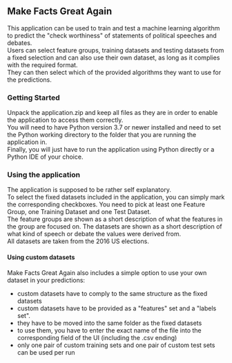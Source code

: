 ## Make Facts Great Again

This application can be used to train and test a machine learning algorithm to predict the "check worthiness" of statements of political speeches and debates.<br/>
Users can select feature groups, training datasets and testing datasets from a fixed selection and can also use their own dataset, as long as it complies with the required format.<br/>
They can then select which of the provided algorithms they want to use for the predictions.

### Getting Started

Unpack the application.zip and keep all files as they are in order to enable the application to access them correctly.<br/>
You will need to have Python version 3.7 or newer installed and need to set the Python working directory to the folder that you are running the application in.<br/>
Finally, you will just have to run the application using Python directly or a Python IDE of your choice.

### Using the application

The application is supposed to be rather self explanatory.<br/>
To select the fixed datasets included in the application, you can simply mark the corresponding checkboxes.
You need to pick at least one Feature Group, one Training Dataset and one Test Dataset.<br/>
The feature groups are shown as a short description of what the features in the group are focused on.
The datasets are shown as a short description of what kind of speech or debate the values were derived from.<br/>
All datasets are taken from the 2016 US elections.

#### Using custom datasets

Make Facts Great Again also includes a simple option to use your own dataset in your predictions:<br/>
* custom datasets have to comply to the same structure as the fixed datasets
* custom datasets have to be provided as a "features" set and a "labels set".
* they have to be moved into the same folder as the fixed datasets
* to use them, you have to enter the exact name of the file into the corresponding field of the UI (including the .csv ending)
* only one pair of custom training sets and one pair of custom test sets can be used per run